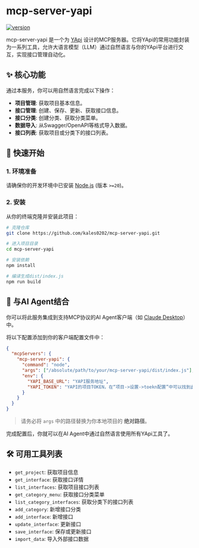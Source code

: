 # mcp-server-yapi

[![version](https://img.shields.io/badge/version-0.0.1-blue.svg)](https://github.com/your-repo/mcp-server-yapi)

mcp-server-yapi 是一个为 [YApi](https://github.com/YMFE/yapi) 设计的MCP服务器。它将YApi的常用功能封装为一系列工具，允许大语言模型（LLM）通过自然语言与你的YApi平台进行交互，实现接口管理自动化。

## ✨ 核心功能

通过本服务，你可以用自然语言完成以下操作：

- **项目管理**: 获取项目基本信息。
- **接口管理**: 创建、保存、更新、获取接口信息。
- **接口分类**: 创建分类、获取分类菜单。
- **数据导入**: 从Swagger/OpenAPI等格式导入数据。
- **接口列表**: 获取项目或分类下的接口列表。

## 🚀 快速开始

### 1. 环境准备

请确保你的开发环境中已安装 [Node.js](https://nodejs.org/) (版本 `>=20`)。

### 2. 安装

从你的终端克隆并安装此项目：

```bash
# 克隆仓库
git clone https://github.com/kales0202/mcp-server-yapi.git

# 进入项目目录
cd mcp-server-yapi

# 安装依赖
npm install

# 编译生成dist/index.js
npm run build
```

## 🤖 与AI Agent结合

你可以将此服务集成到支持MCP协议的AI Agent客户端（如 [Claude Desktop](https://github.com/jtsang4/claude-desktop)）中。

将以下配置添加到你的客户端配置文件中：

```json
{
  "mcpServers": {
    "mcp-server-yapi": {
      "command": "node",
      "args": ["/absolute/path/to/your/mcp-server-yapi/dist/index.js"],
      "env": {
        "YAPI_BASE_URL": "YAPI服务地址",
        "YAPI_TOKEN": "YAPI的项目TOKEN，在“项目->设置->toekn配置”中可以找到此token"
      }
    }
  }
}
```
> 请务必将 `args` 中的路径替换为你本地项目的 **绝对路径**。

完成配置后，你就可以在AI Agent中通过自然语言使用所有YApi工具了。

## 🛠️ 可用工具列表

- `get_project`: 获取项目信息
- `get_interface`: 获取接口详情
- `list_interfaces`: 获取项目接口列表
- `get_category_menu`: 获取接口分类菜单
- `list_category_interfaces`: 获取分类下的接口列表
- `add_category`: 新增接口分类
- `add_interface`: 新增接口
- `update_interface`: 更新接口
- `save_interface`: 保存或更新接口
- `import_data`: 导入外部接口数据
